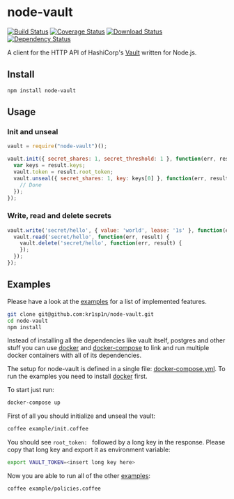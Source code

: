 node-vault
============

[![Build Status](https://img.shields.io/travis/kr1sp1n/node-vault.svg?style=flat-square)](https://travis-ci.org/kr1sp1n/node-vault)
[![Coverage Status](https://img.shields.io/coveralls/kr1sp1n/node-vault.svg?style=flat-square)](https://coveralls.io/r/kr1sp1n/node-vault)
[![Download Status](https://img.shields.io/npm/dm/node-vault.svg?style=flat-square)](https://www.npmjs.com/package/node-vault)
[![Dependency Status](https://img.shields.io/david/kr1sp1n/node-vault.svg?style=flat-square)](https://david-dm.org/kr1sp1n/node-vault)

A client for the HTTP API of HashiCorp's [Vault] written for Node.js.


Install
-------------------------------

    npm install node-vault


Usage
-------------------------------

### Init and unseal

```javascript
vault = require("node-vault")();

vault.init({ secret_shares: 1, secret_threshold: 1 }, function(err, result) {
  var keys = result.keys;
  vault.token = result.root_token;
  vault.unseal({ secret_shares: 1, key: keys[0] }, function(err, result) {
    // Done
  });
});
```

### Write, read and delete secrets

```javascript
vault.write('secret/hello', { value: 'world', lease: '1s' }, function(err, result) {
  vault.read('secret/hello', function(err, result) {
    vault.delete('secret/hello', function(err, result) {
    });
  });
});
```

Examples
-------------------------------
Please have a look at the [examples] for a list of implemented features.

```bash
git clone git@github.com:kr1sp1n/node-vault.git
cd node-vault
npm install
```

Instead of installing all the dependencies like vault itself, postgres and other stuff you can
use [docker] and [docker-compose] to link and run multiple docker containers with all of its dependencies.

The setup for node-vault is defined in a single file: [docker-compose.yml].
To run the examples you need to install [docker] first.

To start just run:
```bash
docker-compose up
```

First of all you should initialize and unseal the vault:
```bash
coffee example/init.coffee
```
You should see `root_token: ` followed by a long key in the response.
Please copy that long key and export it as environment variable:
```bash
export VAULT_TOKEN=<insert long key here>
```

Now you are able to run all of the other [examples]:
```bash
coffee example/policies.coffee
```




[examples]: https://github.com/kr1sp1n/node-vault/tree/master/example
[docker-compose.yml]: https://github.com/kr1sp1n/node-vault/tree/master/docker-compose.yml
[Vault]: https://vaultproject.io/
[docker-compose]: https://www.docker.com/docker-compose
[docker]: http://docs.docker.com/
